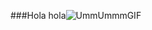 ###Hola hola![UmmUmmmGIF](https://github.com/daniellg01/daniellg01/assets/88679595/764a4ea0-3388-45b8-a9c6-bffb8085f8e7)
